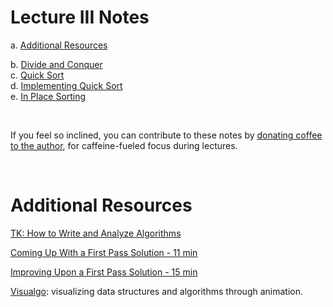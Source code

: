 
# Lecture III Notes
a. [Additional Resources](#Additional-Resources)  

b. [Divide and Conquer](#Divide-and-Conquer)  
c. [Quick Sort](#Quick-Sort)  
d. [Implementing Quick Sort](#Implementing-Quick-Sort)   
e. [In Place Sorting](#In-Place-Sorting)   

<br>

If you feel so inclined, you can contribute to these notes by [donating coffee to the author](buymeacoff.ee/G1stPBuYU), for caffeine-fueled focus during lectures.    

<br>

# Additional Resources

[TK: How to Write and Analyze Algorithms](https://learn.lambdaschool.com/cs/module/recrCuZQMVI6LvxhD)  

[Coming Up With a First Pass Solution - 11 min](https://youtu.be/vtoYShxbPQw)  

[Improving Upon a First Pass Solution - 15 min](https://youtu.be/1QCmUv4-sIc)  

[Visualgo](https://visualgo.net/en): visualizing data structures and algorithms through animation.  



# 






